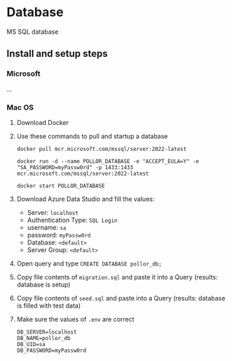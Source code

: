 # Database

MS SQL database

## Install and setup steps

### Microsoft

...

### Mac OS

1. Download Docker
2. Use these commands to pull and startup a database

    ```
    docker pull mcr.microsoft.com/mssql/server:2022-latest
    ```

    ```
    docker run -d --name POLLOR_DATABASE -e "ACCEPT_EULA=Y" -e "SA_PASSWORD=myPassw0rd" -p 1433:1433 mcr.microsoft.com/mssql/server:2022-latest
    ```

    ```
    docker start POLLOR_DATABASE
    ```

3. Download Azure Data Studio and fill the values:
   
   - Server: `localhost`
   - Authentication Type: `SQL Login`
   - username: `sa`
   - password: `myPassw0rd`
   - Database: `<default>`
   - Server Group: `<default>`

4. Open query and type `CREATE DATABASE pollor_db;`

5. Copy file contents of `migration.sql` and paste it into a Query (results: database is setup)

6. Copy file contents of `seed.sql` and paste into a Query (results: database is filled with test data)

7. Make sure the values of `.env` are correct

    ```
    DB_SERVER=localhost
    DB_NAME=pollor_db
    DB_UID=sa
    DB_PASSWORD=myPassw0rd
    ```




